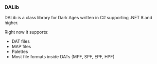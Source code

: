 ### DALib

DALib is a class library for Dark Ages written in C# supporting .NET 8 and higher.

Right now it supports:

* DAT files
* MAP files
* Palettes
* Most file formats inside DATs (MPF, SPF, EPF, HPF)